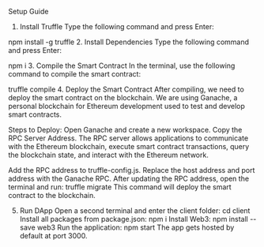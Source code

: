 Setup Guide
1. Install Truffle
Type the following command and press Enter:

npm install -g truffle
2. Install Dependencies
Type the following command and press Enter:

npm i
3. Compile the Smart Contract
In the terminal, use the following command to compile the smart contract:

truffle compile
4. Deploy the Smart Contract
After compiling, we need to deploy the smart contract on the blockchain. We are using Ganache, a personal blockchain for Ethereum development used to test and develop smart contracts.

Steps to Deploy:
Open Ganache and create a new workspace.
Copy the RPC Server Address.
The RPC server allows applications to communicate with the Ethereum blockchain, execute smart contract transactions, query the blockchain state, and interact with the Ethereum network.

Add the RPC address to truffle-config.js.
Replace the host address and port address with the Ganache RPC.
After updating the RPC address, open the terminal and run:
truffle migrate
This command will deploy the smart contract to the blockchain.

5. Run DApp
Open a second terminal and enter the client folder:
cd client
Install all packages from package.json:
npm i
Install Web3:
npm install --save web3
Run the application:
npm start
The app gets hosted by default at port 3000.

